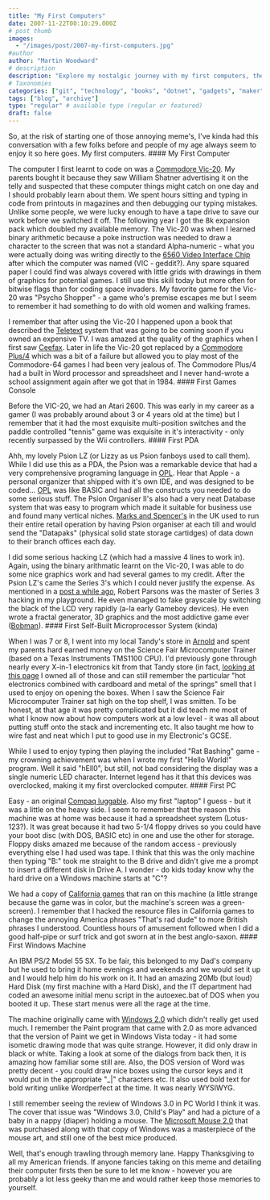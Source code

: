 ```yaml
---
title: "My First Computers"
date: 2007-11-22T00:10:29.000Z
# post thumb
images:
  - "/images/post/2007-my-first-computers.jpg"
#author
author: "Martin Woodward"
# description
description: "Explore my nostalgic journey with my first computers, the Commodore Vic-20 and Plus/4, and the coding adventures they sparked."
# Taxonomies
categories: ["git", "technology", "books", "dotnet", "gadgets", "maker", "web", "programming", "personal"]
tags: ["blog", "archive"]
type: "regular" # available type (regular or featured)
draft: false
---
```

So, at the risk of starting one of those annoying meme's, I've kinda had this conversation with a few folks before and people of my age always seem to enjoy it so here goes.  My first computers. #### My First Computer 

The computer I first learnt to code on was a [Commodore Vic-20](http://en.wikipedia.org/wiki/VIC-20).  My parents bought it because they saw William Shatner advertising it on the telly and suspected that these computer things might catch on one day and I should probably learn about them.  We spent hours sitting and typing in code from printouts in magazines and then debugging our typing mistakes.  Unlike some people, we were lucky enough to have a tape drive to save our work before we switched it off.  The following year I got the 8k expansion pack which doubled my available memory.  The Vic-20 was when I learned binary arithmetic because a poke instruction was needed to draw a character to the screen that was not a standard Alpha-numeric - what you were actually doing was writing directly to the [6560 Video Interface Chip](http://en.wikipedia.org/wiki/MOS_Technology_VIC) after which the computer was named (VIC - geddit?).  Any spare squared paper I could find was always covered with little grids with drawings in them of graphics for potential games.  I still use this skill today but more often for bitwise flags than for coding space invaders.  My favorite game for the Vic-20 was "Psycho Shopper" - a game who's premise escapes me but I seem to remember it had something to do with old women and walking frames. 

[](http://cgi.ebay.co.uk/Psycho-Shopper-COMMODORE-VIC-20-Mastertronic_W0QQitemZ280093975815QQihZ018QQcategoryZ98925QQcmdZViewItem)  

I remember that after using the Vic-20 I happened upon a book that described the [Teletext](http://en.wikipedia.org/wiki/Teletext) system that was going to be coming soon if you owned an expensive TV.  I was amazed at the quality of the graphics when I first saw [Ceefax](http://en.wikipedia.org/wiki/Ceefax).  Later in life the Vic-20 got replaced by a [Commodore Plus/4](http://en.wikipedia.org/wiki/Commodore_Plus/4) which was a bit of a failure but allowed you to play most of the Commodore-64 games I had been very jealous of.  The Commodore Plus/4 had a built in Word processor and spreadsheet and I never hand-wrote a school assignment again after we got that in 1984. #### First Games Console 

[](http://en.wikipedia.org/wiki/Atari_2600)  

Before the VIC-20, we had an Atari 2600.  This was early in my career as a gamer (I was probably around about 3 or 4 years old at the time) but I remember that it had the most exquisite multi-position switches and the paddle controlled  "tennis" game was exquisite in it's interactivity - only recently surpassed by the Wii controllers. #### First PDA 

[](http://www.bioeddie.co.uk/models/psion-ll-organiser-lz.htm) Ahh, my lovely Psion LZ (or Lizzy as us Psion fanboys used to call them).  While I did use this as a PDA, the Psion was a remarkable device that had a very comprehensive programing language in [OPL](http://www.garethjmsaunders.co.uk/psion/downloads/opl/oplpdf.zip).  Hear that Apple - a personal organizer that shipped with it's own IDE, and was designed to be coded...  [OPL](http://www.garethjmsaunders.co.uk/psion/downloads/opl/oplpdf.zip) was like BASIC and had all the constructs you needed to do some serious stuff.  The Psion Organiser II's also had a very neat Database system that was easy to program which made it suitable for business use and found many vertical niches.  [Marks and Spencer's](http://www.marksandspencer.com/) in the UK used to run their entire retail operation by having Psion organiser at each till and would send the "Datapaks" (physical solid state storage cartidges) of data down to their branch offices each day. 

I did some serious hacking LZ (which had a massive 4 lines to work in).  Again, using the binary arithmatic learnt on the Vic-20, I was able to do some nice graphics work and had several games to my credit.  After the Psion LZ's came the Series 3's which I could never justify the expense.  As mentioned in a [post a while ago](http://www.woodwardweb.com/personal/000095.html), Robert Parsons was the master of Series 3 hacking in my playground.  He even managed to fake grayscale by switching the black of the LCD very rapidly (a-la early Gameboy devices).  He even wrote a fractal generator, 3D graphics and the most addictive game ever ([Bobman](http://www.woodwardweb.com/personal/000095.html)). #### First Self-Built Microprocessor System (kinda) 

[](http://www.old-computers.com/museum/computer.asp?c=1053&st=1) When I was 7 or 8, I went into my local Tandy's store in [Arnold](http://maps.live.com/?v=2&sp=Point.sv0tpwgx5gbr_I%20think%20Tandy) and spent my parents hard earned money on the Science Fair Microcomputer Trainer (based on a Texas Instruments TMS1100 CPU).  I'd previously gone through nearly every X-in-1 electronics kit from that Tandy store (in fact, [looking at this page](http://musepat.club.fr/sfair.htm) I owned all of those and can still remember the particular "hot electronics combined with cardboard and metal of the springs" smell that I used to enjoy on opening the boxes.  When I saw the Science Fair Microcomputer Trainer sat high on the top shelf, I was smitten.  To be honest, at that age it was pretty complicated but it did teach me most of what I know now about how computers work at a low level - it was all about putting stuff onto the stack and incrementing etc.  It also taught me how to wire fast and neat which I put to good use in my Electronic's GCSE.   

While I used to enjoy typing then playing the included "Rat Bashing" game - my crowning achievement was when I wrote my first "Hello World!" program.  Well it said "hEll0", but still, not bad considering the display was a single numeric LED character.  Internet legend has it that this devices was overclocked, making it my first overclocked computer. #### First PC 

 Easy - an original [Compaq luggable](http://oldcomputers.net/byte-compaq.html).  Also my first "laptop" I guess - but it was a little on the heavy side.  I seem to remember that the reason this machine was at home was because it had a spreadsheet system (Lotus-123?).  It was great because it had two 5-1/4 floppy drives so you could have your boot disc (with DOS, BASIC etc) in one and use the other for storage.  Floppy disks amazed me because of the random access - previously everything else I had used was tape.  I think that this was the only machine then typing "B:" took me straight to the B drive and didn't give me a prompt to insert a different disk in Drive A.  I wonder - do kids today know why the hard drive on a Windows machine starts at "C"? 

We had a copy of [California games](http://en.wikipedia.org/wiki/California_Games) that ran on this machine (a little strange because the game was in color, but the machine's screen was a green-screen).  I remember that I hacked the resource files in California games to change the annoying America phrases "That's rad dude" to more British phrases I understood.  Countless hours of amusement followed when I did a good half-pipe or surf trick and got sworn at in the best anglo-saxon. #### First Windows Machine 

 An IBM PS/2 Model 55 SX.  To be fair, this belonged to my Dad's company but he used to bring it home evenings and weekends and we would set it up and I would help him do his work on it.  It had an amazing 20Mb (but loud) Hard Disk (my first machine with a Hard Disk), and the IT department had coded an awesome initial menu script in the autoexec.bat of DOS when you booted it up.  These start menus were all the rage at the time. 

The machine originally came with [Windows 2.0](http://www.infosatellite.com/news/2001/10/a251001windowshistory_screenshots.html#windows20) which didn't really get used much.  I remember the Paint program that came with 2.0 as more advanced that the version of Paint we get in Windows Vista today - it had some isometic drawing mode that was quite strange.  However, it did only draw in black or white.  Taking a look at some of the dialogs from back then, it is amazing how familiar some still are.  Also, the DOS version of Word was pretty decent - you could draw nice boxes using the cursor keys and it would put in the appropriate "_|" characters etc.  It also used bold text for bold writing unlike Wordperfect at the time.  It was nearly WYSIWYG. 

I still remember seeing the review of Windows 3.0 in PC World I think it was.  The cover that issue was "Windows 3.0, Child's Play" and had a picture of a baby in a nappy (diaper) holding a mouse.  The [Microsoft Mouse 2.0](http://www.metaphase.com/pdf/articles/id_mouse.pdf) that was purchased along with that copy of Windows was a masterpiece of the mouse art, and still one of the best mice produced. 

Well, that's enough trawling through memory lane.  Happy Thanksgiving to all my American friends.  If anyone fancies taking on this meme and detailing their computer firsts then be sure to let me know - however you are probably a lot less geeky than me and would rather keep those memories to yourself.